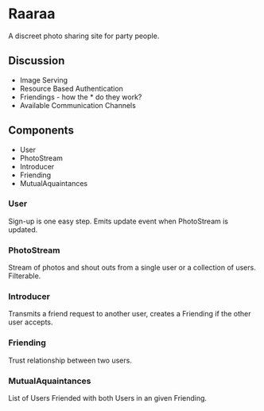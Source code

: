 # Raaraa

A discreet photo sharing site for party people.

## Discussion
- Image Serving
- Resource Based Authentication
- Friendings - how the * do they work?
- Available Communication Channels

## Components
- User
- PhotoStream
- Introducer
- Friending
- MutualAquaintances

### User
Sign-up is one easy step. Emits update event when PhotoStream is updated.

### PhotoStream
Stream of photos and shout outs from a single user or a collection of users.  Filterable.

### Introducer
Transmits a friend request to another user, creates a Friending if the other user accepts.

### Friending
Trust relationship between two users.

### MutualAquaintances
List of Users Friended with both Users in an given Friending.